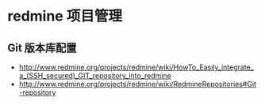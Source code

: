 # redmine 项目管理

## Git 版本库配置

- http://www.redmine.org/projects/redmine/wiki/HowTo_Easily_integrate_a_(SSH_secured)_GIT_repository_into_redmine
- http://www.redmine.org/projects/redmine/wiki/RedmineRepositories#Git-repository


